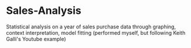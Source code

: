# Sales-Analysis
Statistical analysis on a year of sales purchase data through graphing, context interpretation, model fitting (performed myself, but following Keith Galli's Youtube example)
